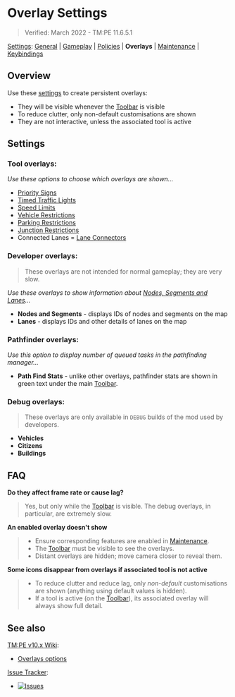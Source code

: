 # Overlay Settings

> Verified: March 2022 - TM:PE 11.6.5.1

[Settings](Settings.md): [General](General.md) | [Gameplay](Gameplay.md) | [Policies](Policies.md)
| **Overlays** | [Maintenance](Maintenance.md) | [Keybindings](Keybinds.md)

## Overview

Use these [settings](Settings.md) to create persistent overlays:

* They will be visible whenever the [Toolbar](Toolbar.md) is visible
* To reduce clutter, only non-default customisations are shown
* They are not interactive, unless the associated tool is active

## Settings

### Tool overlays:

_Use these options to choose which overlays are shown..._

* [Priority Signs](Priority-Signs.md)
* [Timed Traffic Lights](Timed-Traffic-Lights.md)
* [Speed Limits](Speed-Limits.md)
* [Vehicle Restrictions](Vehicle-Restrictions.md)
* [Parking Restrictions](Parking-Restrictions.md)
* [Junction Restrictions](Junction-Restrictions.md)
* Connected Lanes = [Lane Connectors](Lane-Connectors.md)

### Developer overlays:

> These overlays are not intended for normal gameplay; they are very slow.

_Use these overlays to show information about [Nodes, Segments and Lanes](Nodes,-Segments,-Lanes.md)..._

* **Nodes and Segments** - displays IDs of nodes and segments on the map
* **Lanes** - displays IDs and other details of lanes on the map

### Pathfinder overlays:

_Use this option to display number of queued tasks in the pathfinding manager..._

* **Path Find Stats** - unlike other overlays, pathfinder stats are shown in green text under the
  main [Toolbar](Toolbar.md).

### Debug overlays:

> These overlays are only available in `DEBUG` builds of the mod used by developers.

* **Vehicles**
* **Citizens**
* **Buildings**

## FAQ

**Do they affect frame rate or cause lag?**
> Yes, but only while the [Toolbar](Toolbar.md) is visible. The debug overlays, in particular, are extremely slow.

**An enabled overlay doesn't show**
> * Ensure corresponding features are enabled in [Maintenance](Maintenance.md).
> * The [Toolbar](Toolbar.md) must be visible to see the overlays.
> * Distant overlays are hidden; move camera closer to reveal them.

**Some icons disappear from overlays if associated tool is not active**
> * To reduce clutter and reduce lag, only _non-default_ customisations are shown (anything using default values is
    hidden).
> * If a tool is active (on the [Toolbar](Toolbar.md)), its associated overlay will always show full detail.

## See also

[TM:PE v10.x Wiki](https://tmpe.viathinksoft.com/wiki):

* [Overlays options](https://tmpe.viathinksoft.com/wiki/index.php?title=Options#Overlays)

[Issue Tracker](https://github.com/krzychu124/Cities-Skylines-Traffic-Manager-President-Edition/issues):

* <a href="https://github.com/CitiesSkylinesMods/TMPE/labels/SETTINGS"><img alt="Issues" src="https://img.shields.io/github/issues/CitiesSkylinesMods/TMPE/SETTINGS?label=SETTINGS&logo=github" /></a>
